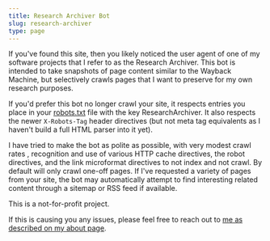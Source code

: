 ```yaml
---
title: Research Archiver Bot
slug: research-archiver
type: page
---
```


If you've found this site, then you likely noticed the user agent of one of my
software projects that I refer to as the Research Archiver. This bot is intended
to take snapshots of page content similar to the Wayback Machine, but selectively
crawls pages that I want to preserve for my own research purposes.

If you'd prefer this bot no longer crawl your site, it respects entries you place
in your [robots.txt](https://www.robotstxt.org/robotstxt.html) file with the
key ResearchArchiver. It also respects the newer `X-Robots-Tag` header directives
(but not meta tag equivalents as I haven't build a full HTML parser into it yet).

I have tried to make the bot as polite as possible, with very modest crawl rates
, recognition and use of various HTTP cache directives, the robot directives,
and the link microformat directives to not index and not crawl. By default will
only crawl one-off pages. If I've requested a variety of pages from your site,
the bot may automatically attempt to find interesting related content through a
sitemap or RSS feed if available.

This is a not-for-profit project.

If this is causing you any issues, please feel free to reach out to [me as
described on my about page](/about/).
